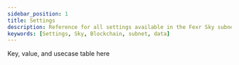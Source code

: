 ```yaml
---
sidebar_position: 1
title: Settings
description: Reference for all settings available in the Fexr Sky subnet manager tool.
keywords: [Settings, Sky, Blockchain, subnet, data]
---
```


Key, value, and usecase table here
